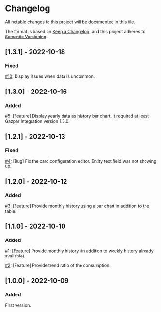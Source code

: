 # Changelog
All notable changes to this project will be documented in this file.

The format is based on [Keep a Changelog](https://keepachangelog.com/en/1.0.0/),
and this project adheres to [Semantic Versioning](https://semver.org/spec/v2.0.0.html).

## [1.3.1] - 2022-10-18

### Fixed
[#10](https://github.com/ssenart/lovelace-gazpar-card/issues/10): Display issues when data is uncommon.

## [1.3.0] - 2022-10-16

### Added
[#5](https://github.com/ssenart/lovelace-gazpar-card/issues/5): [Feature] Display yearly data as history bar chart. It required at least Gazpar Integration version 1.3.0.

## [1.2.1] - 2022-10-13

### Fixed
[#4](https://github.com/ssenart/lovelace-gazpar-card/issues/4): [Bug] Fix the card configuration editor. Entity text field was not showing up.

## [1.2.0] - 2022-10-12

### Added
[#3](https://github.com/ssenart/lovelace-gazpar-card/issues/3): [Feature] Provide monthly history using a bar chart in addition to the table.

## [1.1.0] - 2022-10-10

### Added
[#1](https://github.com/ssenart/lovelace-gazpar-card/issues/1): [Feature] Provide monthly history (in addition to weekly history already available).

[#2](https://github.com/ssenart/lovelace-gazpar-card/issues/2): [Feature] Provide trend ratio of the consumption.

## [1.0.0] - 2022-10-09

### Added
First version.
